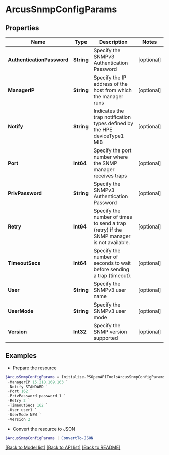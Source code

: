 # ArcusSnmpConfigParams
## Properties

Name | Type | Description | Notes
------------ | ------------- | ------------- | -------------
**AuthenticationPassword** | **String** | Specify the SNMPv3 Authentication Password | [optional] 
**ManagerIP** | **String** | Specify the IP address of the host from which the manager runs | [optional] 
**Notify** | **String** | Indicates the trap notification types defined by the HPE deviceType1 MIB | [optional] 
**Port** | **Int64** | Specify the port number where the SNMP manager receives traps | [optional] 
**PrivPassword** | **String** | Specify the SNMPv3 Authentication Password | [optional] 
**Retry** | **Int64** | Specify the number of times to send a trap (retry) if the SNMP manager is not available. | [optional] 
**TimeoutSecs** | **Int64** | Specify the number of seconds to wait before sending a trap (timeout). | [optional] 
**User** | **String** | Specify the SNMPv3 user name | [optional] 
**UserMode** | **String** | Specify the SNMPv3 user mode | [optional] 
**Version** | **Int32** | Specify the SNMP version supported | [optional] 

## Examples

- Prepare the resource
```powershell
$ArcusSnmpConfigParams = Initialize-PSOpenAPIToolsArcusSnmpConfigParams  -AuthenticationPassword password_1 `
 -ManagerIP 15.218.169.163 `
 -Notify STANDARD `
 -Port 162 `
 -PrivPassword password_1 `
 -Retry 2 `
 -TimeoutSecs 162 `
 -User user1 `
 -UserMode NEW `
 -Version 2
```

- Convert the resource to JSON
```powershell
$ArcusSnmpConfigParams | ConvertTo-JSON
```

[[Back to Model list]](../README.md#documentation-for-models) [[Back to API list]](../README.md#documentation-for-api-endpoints) [[Back to README]](../README.md)

